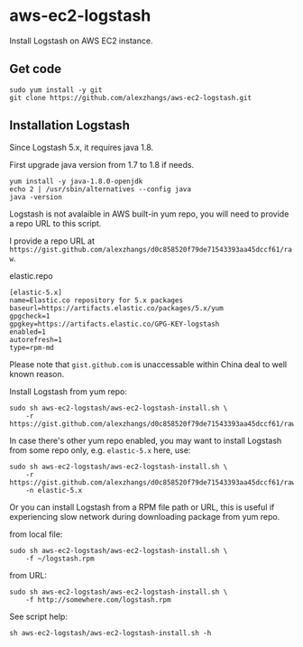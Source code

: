 # aws-ec2-logstash

Install Logstash on AWS EC2 instance.

## Get code

```
sudo yum install -y git
git clone https://github.com/alexzhangs/aws-ec2-logstash.git
```

## Installation Logstash

Since Logstash 5.x, it requires java 1.8.

First upgrade java version from 1.7 to 1.8 if needs.

```
yum install -y java-1.8.0-openjdk
echo 2 | /usr/sbin/alternatives --config java
java -version
```

Logstash is not avalaible in AWS built-in yum repo, you will need
to provide a repo URL to this script.

I provide a repo URL at
`https://gist.github.com/alexzhangs/d0c858520f79de71543393aa45dccf61/raw`.

elastic.repo

```
[elastic-5.x]
name=Elastic.co repository for 5.x packages
baseurl=https://artifacts.elastic.co/packages/5.x/yum
gpgcheck=1
gpgkey=https://artifacts.elastic.co/GPG-KEY-logstash
enabled=1
autorefresh=1
type=rpm-md
```

Please note that `gist.github.com` is unaccessable within China deal
to well known reason.

Install Logstash from yum repo:

```
sudo sh aws-ec2-logstash/aws-ec2-logstash-install.sh \
    -r https://gist.github.com/alexzhangs/d0c858520f79de71543393aa45dccf61/raw
```

In case there's other yum repo enabled, you may want to install Logstash
from some repo only, e.g. `elastic-5.x` here, use:

```
sudo sh aws-ec2-logstash/aws-ec2-logstash-install.sh \
    -r https://gist.github.com/alexzhangs/d0c858520f79de71543393aa45dccf61/raw
    -n elastic-5.x
```

Or you can install Logstash from a RPM file path or URL, this is
useful if experiencing slow network during downloading package from yum repo.

from local file:

```
sudo sh aws-ec2-logstash/aws-ec2-logstash-install.sh \
    -f ~/logstash.rpm
```

from URL:

```
sudo sh aws-ec2-logstash/aws-ec2-logstash-install.sh \
    -f http://somewhere.com/logstash.rpm
```

See script help:

```
sh aws-ec2-logstash/aws-ec2-logstash-install.sh -h
```
